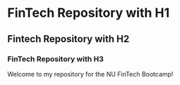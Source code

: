 # FinTech Repository with H1

## Fintech Repository with H2

### FinTech Repository with H3

Welcome to my repository for the NU FinTech Bootcamp!

